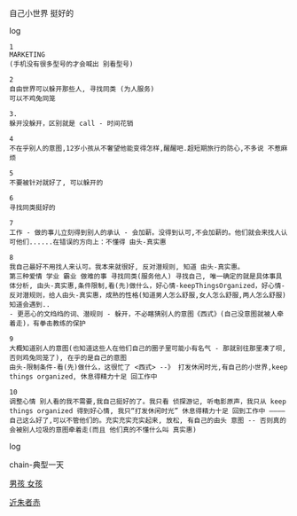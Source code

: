 
自己小世界 挺好的

log

```
1
MARKETING
(手机没有很多型号的才会喊出 别看型号)

2
自由世界可以躲开那些人, 寻找同类 (为人服务)
可以不鸡兔同笼

3.
躲开没躲开，区别就是 call - 时间花销

4
不在乎别人的意图,12岁小孩从不奢望他能变得怎样,醒醒吧.超短期旅行的防心,不多说 不惹麻烦

5
不要被针对就好了, 可以躲开的

6
寻找同类挺好的

7
工作 - 做的事儿立刻得到别人的承认 - 会加薪。没得到认可,不会加薪的。他们就会来找人认可他们......在错误的方向上：不懂得 由头-真实惠

8
我自己最好不用找人来认可。我本来就很好, 反对潜规则, 知道 由头-真实惠。
第三种爱情 学业 霸业 做难的事 寻找同类(服务他人) 寻找自己, 唯一确定的就是具体事具体分析, 由头-真实惠,条件限制,看(先)做什么，好心情-keepThingsOrganized，好心情-反对潜规则，给人由头-真实惠，成熟的性格(知道男人怎么舒服,女人怎么舒服,两人怎么舒服)
知道会遇到..
- 更恶心的文绉绉的词、潜规则 - 躲开，不必瞎猜别人的意图《西式》(自己没意图就被人牵着走)，有拳击教练的保护

9
大概知道别人的意图(也知道这些人在他们自己的圈子里可能小有名气 - 那就别往那里凑了呗,否则鸡兔同笼了), 在乎的是自己的意图
由头-限制条件-看(先)做什么，这很忙了 <西式> --》 打发休闲时光,有自己的小世界,keep things organized, 休息得精力十足 回工作中

10
调整心情 别人看的我不需要,我自己挺好的了。我只看 侦探游记, 听电影原声，我只从 keep things organized 得到好心情, 我只“打发休闲时光” 休息得精力十足 回到工作中 ———— 自己这么好了,可以不管他们的。充实充实充实起来, 放松, 有自己的由头 意图 -- 否则真的会被别人垃圾的意图牵着走(而且 他们真的不懂什么叫 真实惠)
```

log

chain-典型一天

[男孩 女孩](https://github.com/7900ms/000nottheater_deserted_systemlibrary/blob/master/supplementary/chain-call.md)

[近朱者赤](https://github.com/7900ms/000nottheater_deserted_systemlibrary/blob/master/supplementary/chain-近朱者赤.md)



